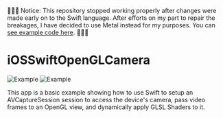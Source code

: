 🚨🚨🚨
Notice: This repository stopped working properly after changes were made early on to the Swift language. After efforts on my part to repair the breakages, I have decided to use Metal instead for my purposes. You can [see example code here](https://github.com/bradley/iOSSwiftMetalCamera).
🚨🚨🚨


# iOSSwiftOpenGLCamera

![Example](without_shader.gif) ![Example](with_shader.gif)

This app is a basic example showing how to use Swift to setup an AVCaptureSession session to access the device's camera, pass video frames to an OpenGL view, and dynamically apply GLSL Shaders to it.
